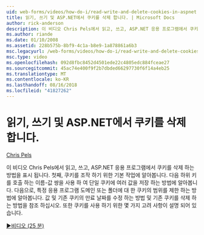 ```yaml
---
uid: web-forms/videos/how-do-i/read-write-and-delete-cookies-in-aspnet
title: 읽기, 쓰기 및 ASP.NET에서 쿠키를 삭제 합니다. | Microsoft Docs
author: rick-anderson
description: 이 비디오 Chris Pels에서 읽고, 쓰고, ASP.NET 응용 프로그램에서 쿠키를 삭제 하는 방법을 표시 됩니다. 먼저 cooki 조작에 대 한 기본 작업 알아보기...
ms.author: riande
ms.date: 01/10/2008
ms.assetid: 228b575b-8bf9-4c1a-b8e9-1a878861a6b3
msc.legacyurl: /web-forms/videos/how-do-i/read-write-and-delete-cookies-in-aspnet
msc.type: video
ms.openlocfilehash: 092d8fbc8452d4501ede22c4805edc884fceae27
ms.sourcegitcommit: 45ac74e400f9f2b7dbded66297730f6f14a4eb25
ms.translationtype: MT
ms.contentlocale: ko-KR
ms.lasthandoff: 08/16/2018
ms.locfileid: "41827262"
---
```

<a name="read-write-and-delete-cookies-in-aspnet"></a>읽기, 쓰기 및 ASP.NET에서 쿠키를 삭제 합니다.
====================
[Chris Pels](https://twitter.com/chrispels)

이 비디오 Chris Pels에서 읽고, 쓰고, ASP.NET 응용 프로그램에서 쿠키를 삭제 하는 방법을 표시 됩니다. 첫째, 쿠키를 조작 하기 위한 기본 작업에 알아봅니다. 다음 하위 키를 호출 하는 이름-값 쌍을 사용 하 여 단일 쿠키에 여러 값을 저장 하는 방법에 알아봅니다. 다음으로, 특정 응용 프로그램 도메인 또는 폴더에 대 한 쿠키의 범위를 제한 하는 방법에 알아봅니다. 값 및 기존 쿠키의 만료 날짜를 수정 하는 방법 및 기존 쿠키를 삭제 하는 방법을 참조 하십시오. 또한 쿠키를 사용 하기 위한 몇 가지 고려 사항이 설명 되어 있습니다.

[&#9654;비디오 (25 분)](https://channel9.msdn.com/Blogs/ASP-NET-Site-Videos/read-write-and-delete-cookies-in-aspnet)
